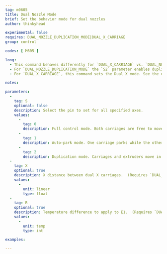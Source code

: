 ```yaml
---
tag: m0605
title: Dual Nozzle Mode
brief: Set the behavior mode for dual nozzles
author: thinkyhead

experimental: false
requires: DUAL_NOZZLE_DUPLICATION_MODE|DUAL_X_CARRIAGE
group: control

codes: [ M605 ]

long:
  - This command behaves differently for `DUAL_X_CARRIAGE` vs. `DUAL_NOZZLE_DUPLICATION_MODE`
  - For `DUAL_NOZZLE_DUPLICATION_MODE` the `S2` parameter enables duplication mode. Any other value disables it.
  - For `DUAL_X_CARRIAGE`, this command sets the Dual X mode. See the description of `S` below.

notes:

parameters:
  -
    tag: S
    optional: false
    description: Select the pin to set for all specified axes.
    values:
      -
        tag: 0
        description: Full control mode. Both carriages are free to move, constrained by safe distance. (Requires `DUAL_X_CARRIAGE`)
      -
        tag: 1
        description: Auto-park mode. One carriage parks while the other moves. (Requires `DUAL_X_CARRIAGE`)
      -
        tag: 2
        description: Duplication mode. Carriages and extruders move in unison.
  -
    tag: X
    optional: true
    description: X distance between dual X carriages.  (Requires `DUAL_X_CARRIAGE`)
    values:
      -
        unit: linear
        type: float
  -
    tag: R
    optional: true
    description: Temperature difference to apply to E1.  (Requires `DUAL_X_CARRIAGE`)
    values:
      -
        unit: temp
        type: int

examples:

---
```


